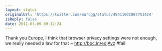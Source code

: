 ```yaml
---
layout: status
originalUrl: 'https://twitter.com/marcgg/status/45411601867751424'
isReply: false
date: 2011-03-09 09:12:24
---
```


Thank you Europe, I think that browser privacy settings were not enough, we really needed a law for that ~ http://bbc.in/edjAvz #fail

